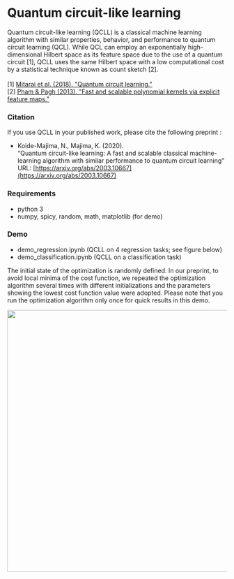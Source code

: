 # Quantum circuit-like learning

Quantum circuit-like learning (QCLL) is a classical machine learning algorithm with similar properties, behavior, and performance to quantum circuit learning (QCL). While QCL can employ an exponentially high-dimensional Hilbert space as its feature space due to the use of a quantum circuit [1], QCLL uses the same Hilbert space with a low computational cost by a statistical technique known as count sketch [2]. <br><br>
[1] [Mitarai et al. (2018). "Quantum circuit learning."](https://arxiv.org/abs/1803.00745)<br>
[2] [Pham & Pagh (2013). "Fast and scalable polynomial kernels via explicit feature maps."](https://chbrown.github.io/kdd-2013-usb/kdd/p239.pdf)

### Citation
If you use QCLL in your published work, please cite the following preprint :<br>
* Koide-Majima, N., Majima, K. (2020).<br>
“Quantum circuit-like learning: A fast and scalable classical machine-learning algorithm with similar performance to quantum circuit learning”<br>
URL: [https://arxiv.org/abs/2003.10667](https://arxiv.org/abs/2003.10667)<br>

### Requirements
* python 3
* numpy, spicy, random, math, matplotlib (for demo)

### Demo
* demo_regression.ipynb (QCLL on 4 regression tasks; see figure below)<br>
* demo_classification.ipynb (QCLL on a classification task)<br>

The initial state of the optimization is randomly defined. In our preprint, to avoid local minima of the cost function, we repeated the optimization algorithm several times with different initializations and the parameters showing the lowest cost function value were adopted. Please note that you run the optimization algorithm only once for quick results in this demo.

<img src="https://user-images.githubusercontent.com/52347843/77525781-e99d3800-6ecc-11ea-9f8b-760772528f42.jpg" width="600px">

